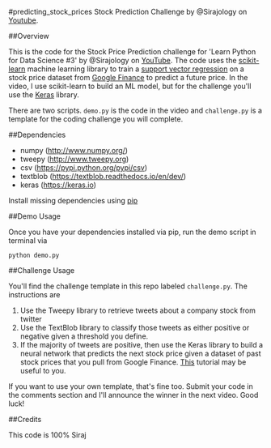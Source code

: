 #predicting_stock_prices
Stock Prediction Challenge by @Sirajology on [Youtube](https://youtu.be/SSu00IRRraY).

##Overview

This is the code for the Stock Price Prediction challenge for 'Learn Python for Data Science #3' by @Sirajology on [YouTube](https://youtu.be/9gBC9R-msAk). The code uses the [scikit-learn](https://github.com/scikit-learn/scikit-learn) machine learning library to train a [support vector regression](https://en.wikipedia.org/wiki/Support_vector_machine) on a stock price dataset from [Google Finance](https://en.wikipedia.org/wiki/Support_vector_machine) to predict a future price. In the video, I use scikit-learn to build an ML model, but for the challenge you'll use the [Keras](https://keras.io) library.

There are two scripts. `demo.py` is the code in the video and `challenge.py` is a template for the coding challenge you will complete.

##Dependencies

* numpy (http://www.numpy.org/)
* tweepy (http://www.tweepy.org)
* csv (https://pypi.python.org/pypi/csv)
* textblob (https://textblob.readthedocs.io/en/dev/)
* keras (https://keras.io)

Install missing dependencies using [pip](https://pip.pypa.io/en/stable/installing/)

##Demo Usage

Once you have your dependencies installed via pip, run the demo script in terminal via

```
python demo.py
```

##Challenge Usage

You'll find the challenge template in this repo labeled `challenge.py`. The instructions are 

1. Use the Tweepy library to retrieve tweets about a company stock from twitter
2. Use the TextBlob library to classify those tweets as either positive or negative given a threshold you define.
3. If the majority of tweets are positive, then use the Keras library to build a neural network that predicts the next stock price given a dataset of past stock prices that you pull from Google Finance. [This](http://machinelearningmastery.com/time-series-prediction-with-deep-learning-in-python-with-keras/) tutorial may be useful to you. 

If you want to use your own template, that's fine too. Submit your code in the comments section and I'll announce the winner in
the next video. Good luck!

##Credits

This code is 100% Siraj
